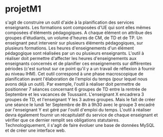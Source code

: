 # projetM1

 s'agit de construire un outil d'aide à la planification des services enseignants. Les formations sont composées d'UE qui sont elles mêmes composées d'éléments pédagogiques. A chaque élément on attribue des groupes d'étudiants, un volume d'heures de CM, de TD et de TP. Un enseignant peut intervenir sur plusieurs éléments pédagogiques, sur plusieurs formations. Les heures d'enseignements d'un élément pédagogique sont réalisées par un ou plusieurs enseignants.
L'outil à réaliser doit permettre d'affecter les heures d'enseignements aux enseignants concernés et de planifier ces enseignements sur différentes périodes (c'est surtout sur ce point qu'il y a un travail de réflexion à fournir au niveau IHM).
Cet outil correspond à une phase macroscopique de planification avant l'élaboration de l'emploi du temps (pour lequel nous avons déjà un outil).
Par exemple, l'outil à réaliser doit permettre de positionner 7 séances concernant 6 groupes de TD entre la rentrée de Septembre et les vacances de Toussaint. L'enseignant X encadrera 3 groupes de TD, et l'enseignant Y les 3 autres groupes.
Mais le fait de créer une séance le lundi 1er Septembre de 8h à 9h30 avec le groupe 3 encadré par l'enseignant Y est géré par l'outil d'emploi du temps.
L'outil à réaliser devra également fournir un récapitulatif du service de chaque enseignant et vérifier que ce dernier remplit ses obligations statutaires.
Technologiquement, il s'agit de faire évoluer une base de données MySQL et de créer une interface web.
